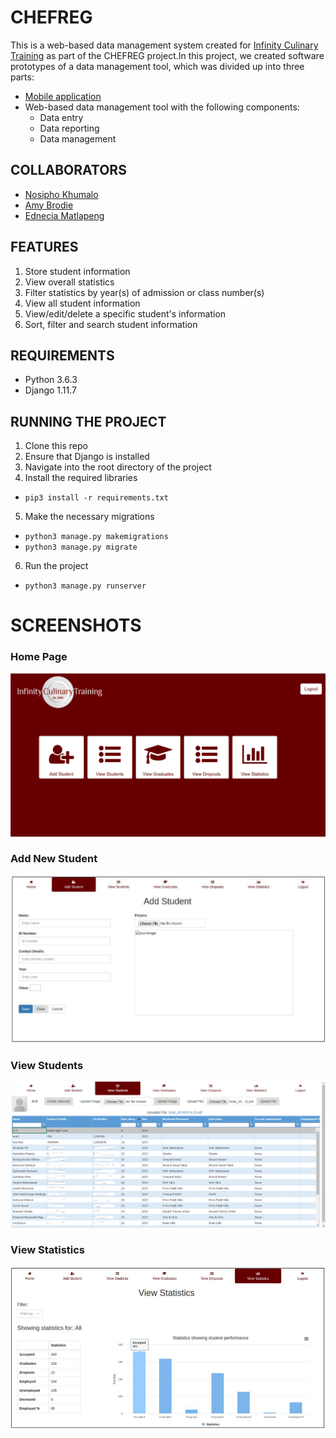 # CHEFREG

This is a web-based data management system created for [Infinity Culinary Training](www.ictchefs.org/) as part of the CHEFREG project.In this project, we created software prototypes of a data management tool, which was divided up into three parts:
- [Mobile application](https://github.com/sewagodimo/ChefSchoolAndroidApp)
- Web-based data management tool with the following components:
    - Data entry
    - Data reporting
    - Data management

## COLLABORATORS
- [Nosipho Khumalo](https://github.com/nosiphokhumalo/)
- [Amy Brodie](https://github.com/AmyLBrodie)
- [Ednecia Matlapeng](https://github.com/sewagodimo)


## FEATURES
 1. Store student information
 2. View overall statistics
 3. Filter statistics by year(s) of admission or class number(s)
 4. View all student information
 5. View/edit/delete a specific student's information
 6. Sort, filter and search student information

## REQUIREMENTS

- Python 3.6.3
- Django 1.11.7

## RUNNING THE PROJECT
1. Clone this repo
2. Ensure that Django is installed
3. Navigate into the root directory of the project
4. Install the required libraries
  - ```pip3 install -r requirements.txt```
5. Make the necessary migrations
  - ```python3 manage.py makemigrations```
  - ```python3 manage.py migrate```
6. Run the project
  - ```python3 manage.py runserver```
# SCREENSHOTS

### Home Page
![](static/img/menu.png "Home Page")

### Add New Student
![](static/img/add.png "Add New Student")

### View Students
![](static/img/view.png "View Students")

### View Statistics
![](static/img/statistics.png "View Statistics")
